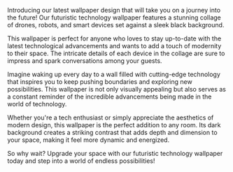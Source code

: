 <!--
Write me content for website with wallpaper "A wallpaper featuring a collage of futuristic technology such as drones, robots, and smart devices, set against a black background."
-->

<!--font:Poppins-->

Introducing our latest wallpaper design that will take you on a journey into the future! Our futuristic technology wallpaper features a stunning collage of drones, robots, and smart devices set against a sleek black background.

This wallpaper is perfect for anyone who loves to stay up-to-date with the latest technological advancements and wants to add a touch of modernity to their space. The intricate details of each device in the collage are sure to impress and spark conversations among your guests.

Imagine waking up every day to a wall filled with cutting-edge technology that inspires you to keep pushing boundaries and exploring new possibilities. This wallpaper is not only visually appealing but also serves as a constant reminder of the incredible advancements being made in the world of technology.

Whether you're a tech enthusiast or simply appreciate the aesthetics of modern design, this wallpaper is the perfect addition to any room. Its dark background creates a striking contrast that adds depth and dimension to your space, making it feel more dynamic and energized.

So why wait? Upgrade your space with our futuristic technology wallpaper today and step into a world of endless possibilities!
